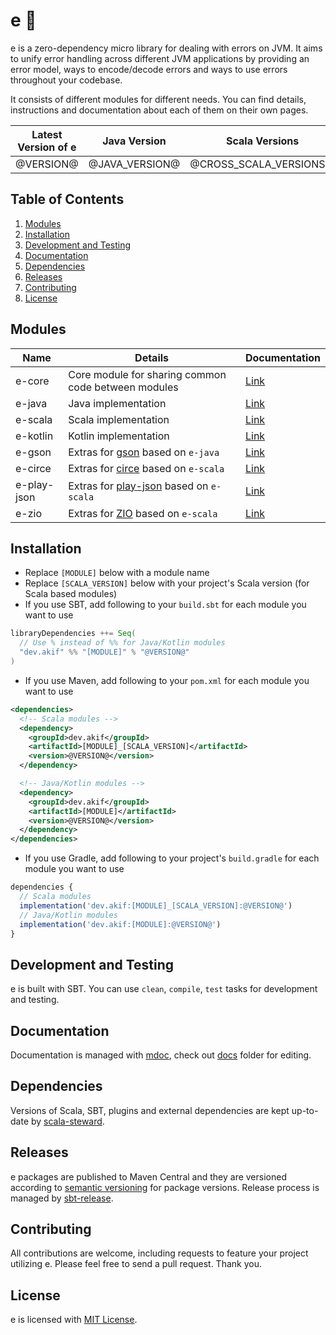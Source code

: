 
[//]: # "This file is generated by [mdoc](https://scalameta.org/mdoc). Do not edit it directly as it will be overwritten. Instead edit corresponding file in docs folder."

# e 🐞

e is a zero-dependency micro library for dealing with errors on JVM. It aims to unify error handling across different JVM applications by providing an error model, ways to encode/decode errors and ways to use errors throughout your codebase.

It consists of different modules for different needs. You can find details, instructions and documentation about each of them on their own pages.

| Latest Version of e | Java Version          | Scala Versions          |
| ------------------- | --------------------- | ----------------------- |
| @VERSION@           | @JAVA_VERSION@        | @CROSS_SCALA_VERSIONS@  |

## Table of Contents

1. [Modules](#modules)
2. [Installation](#installation)
3. [Development and Testing](#development-and-testing)
4. [Documentation](#documentation)
5. [Dependencies](#dependencies)
6. [Releases](#releases)
7. [Contributing](#contributing)
8. [License](#license)

## Modules

| Name        | Details                                                                               | Documentation                 |
| ----------- | ------------------------------------------------------------------------------------- | ----------------------------- |
| e-core      | Core module for sharing common code between modules                                   | [Link](e-core/README.md)      |
| e-java      | Java implementation                                                                   | [Link](e-java/README.md)      |
| e-scala     | Scala implementation                                                                  | [Link](e-scala/README.md)     |
| e-kotlin    | Kotlin implementation                                                                 | [Link](e-kotlin/README.md)    |
| e-gson      | Extras for [gson](https://github.com/google/gson) based on `e-java`                   | [Link](e-gson/README.md)      |
| e-circe     | Extras for [circe](https://circe.github.io/circe) based on `e-scala`                  | [Link](e-circe/README.md)     |
| e-play-json | Extras for [play-json](https://github.com/playframework/play-json) based on `e-scala` | [Link](e-play-json/README.md) |
| e-zio       | Extras for [ZIO](https://zio.dev) based on `e-scala`                                  | [Link](e-zio/README.md)       |

## Installation

* Replace `[MODULE]` below with a module name
* Replace `[SCALA_VERSION]` below with your project's Scala version (for Scala based modules)
* If you use SBT, add following to your `build.sbt` for each module you want to use
```scala
libraryDependencies ++= Seq(
  // Use % instead of %% for Java/Kotlin modules
  "dev.akif" %% "[MODULE]" % "@VERSION@"
)
```
* If you use Maven, add following to your `pom.xml` for each module you want to use
```xml
<dependencies>
  <!-- Scala modules -->
  <dependency>
    <groupId>dev.akif</groupId>
    <artifactId>[MODULE]_[SCALA_VERSION]</artifactId>
    <version>@VERSION@</version>
  </dependency>

  <!-- Java/Kotlin modules -->
  <dependency>
    <groupId>dev.akif</groupId>
    <artifactId>[MODULE]</artifactId>
    <version>@VERSION@</version>
  </dependency>
</dependencies>
```
* If you use Gradle, add following to your project's `build.gradle` for each module you want to use

```javascript
dependencies {
  // Scala modules
  implementation('dev.akif:[MODULE]_[SCALA_VERSION]:@VERSION@')
  // Java/Kotlin modules
  implementation('dev.akif:[MODULE]:@VERSION@')
}
```

## Development and Testing

e is built with SBT. You can use `clean`, `compile`, `test` tasks for development and testing.

## Documentation

Documentation is managed with [mdoc](https://scalameta.org/mdoc), check out [docs](docs) folder for editing.

## Dependencies

Versions of Scala, SBT, plugins and external dependencies are kept up-to-date by [scala-steward](https://github.com/fthomas/scala-steward).

## Releases

e packages are published to Maven Central and they are versioned according to [semantic versioning](https://semver.org) for package versions. Release process is managed by [sbt-release](https://github.com/sbt/sbt-release). 

## Contributing

All contributions are welcome, including requests to feature your project utilizing e. Please feel free to send a pull request. Thank you.

## License

e is licensed with [MIT License](LICENSE.md).
